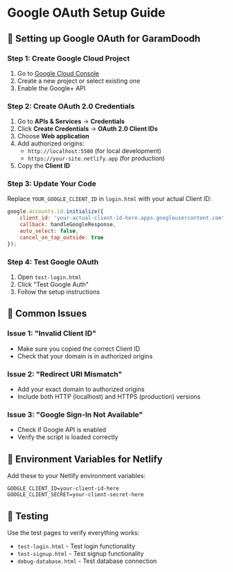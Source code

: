 # Google OAuth Setup Guide

## 🔧 Setting up Google OAuth for GaramDoodh

### Step 1: Create Google Cloud Project
1. Go to [Google Cloud Console](https://console.cloud.google.com/)
2. Create a new project or select existing one
3. Enable the Google+ API

### Step 2: Create OAuth 2.0 Credentials
1. Go to **APIs & Services** → **Credentials**
2. Click **Create Credentials** → **OAuth 2.0 Client IDs**
3. Choose **Web application**
4. Add authorized origins:
   - `http://localhost:5500` (for local development)
   - `https://your-site.netlify.app` (for production)
5. Copy the **Client ID**

### Step 3: Update Your Code
Replace `YOUR_GOOGLE_CLIENT_ID` in `login.html` with your actual Client ID:

```javascript
google.accounts.id.initialize({
    client_id: 'your-actual-client-id-here.apps.googleusercontent.com',
    callback: handleGoogleResponse,
    auto_select: false,
    cancel_on_tap_outside: true
});
```

### Step 4: Test Google OAuth
1. Open `test-login.html`
2. Click "Test Google Auth"
3. Follow the setup instructions

## 🚨 Common Issues

### Issue 1: "Invalid Client ID"
- Make sure you copied the correct Client ID
- Check that your domain is in authorized origins

### Issue 2: "Redirect URI Mismatch"
- Add your exact domain to authorized origins
- Include both HTTP (localhost) and HTTPS (production) versions

### Issue 3: "Google Sign-In Not Available"
- Check if Google API is enabled
- Verify the script is loaded correctly

## 📝 Environment Variables for Netlify

Add these to your Netlify environment variables:
```
GOOGLE_CLIENT_ID=your-client-id-here
GOOGLE_CLIENT_SECRET=your-client-secret-here
```

## 🧪 Testing

Use the test pages to verify everything works:
- `test-login.html` - Test login functionality
- `test-signup.html` - Test signup functionality
- `debug-database.html` - Test database connection
